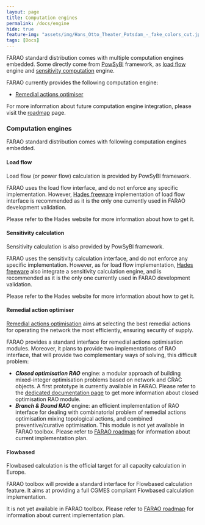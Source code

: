 ```yaml
---
layout: page
title: Computation engines
permalink: /docs/engine
hide: true
feature-img: "assets/img/Hans_Otto_Theater_Potsdam_-_fake_colors_cut.jpg"
tags: [Docs]
---
```


FARAO standard distribution comes with multiple computation engines embedded. Some directly come from [PowSyBl](http://www.powsybl.org)
framework, as [load flow](https://powsybl.github.io/docs/tools/loadflow.html) engine and
[sensitivity computation](https://powsybl.github.io/docs/tools/sensitivity-computation.html) engine.

FARAO currently provides the following computation engine:
- [Remedial actions optimiser](ra-optimisation/index.md)

For more information about future computation engine integration, please visit the [roadmap](../../roadmap.md) page.


### Computation engines

FARAO standard distribution comes with following computation engines embedded.

#### Load flow

Load flow (or power flow) calculation is provided by PowSyBl framework.

FARAO uses the load flow interface, and do not enforce any specific implementation.
However, [Hades freeware](https://rte-france.github.io/hades2/index.html) implementation of load flow interface
is recommended as it is the only one currently used in FARAO development validation.

Please refer to the Hades website for more information about how to get it.

#### Sensitivity calculation

Sensitivity calculation is also provided by PowSyBl framework.

FARAO uses the sensitivity calculation interface, and do not enforce any specific implementation.
However, as for load flow implementation, [Hades freeware](https://rte-france.github.io/hades2/index.html)
also integrate a sensitivity calculation engine, and is recommended as it is the only one currently used
in FARAO development validation.

Please refer to the Hades website for more information about how to get it.

#### Remedial action optimiser

[Remedial actions optimisation](docs/engine/ra-optimisation/index.md) aims at selecting the best remedial actions
for operating the network the most efficiently, ensuring security of supply.

FARAO provides a standard interface for remedial actions optimisation modules.
Moreover, it plans to provide two implementations of RAO interface, that will provide two complementary ways of solving,
this difficult problem:
- ***Closed optimisation RAO*** engine: a modular approach of building mixed-integer optimisation problems based on network
and CRAC objects. A first prototype is currently available in FARAO. Please refer to the
[dedicated documentation page](docs/engine/ra-optimisation/closed-optimisation-rao/index.md) to get more information
about closed optimisation RAO module.
- ***Branch & Bound RAO*** engine: an efficient implementation of RAO interface for dealing with combinatorial problem of
remedial actions optimisation mixing topological actions, and combined preventive/curative optimisation. This module
is not yet available in FARAO toolbox. Please refer to [FARAO roadmap](./roadmap.md) for information about current
implementation plan.

#### Flowbased

Flowbased calculation is the official target for all capacity calculation in Europe.

FARAO toolbox will provide a standard interface for Flowbased calculation feature.
It aims at providing a full CGMES compliant Flowbased calculation implementation.

It is not yet available in FARAO toolbox. Please refer to [FARAO roadmap](./roadmap.md) for information
about current implementation plan.
